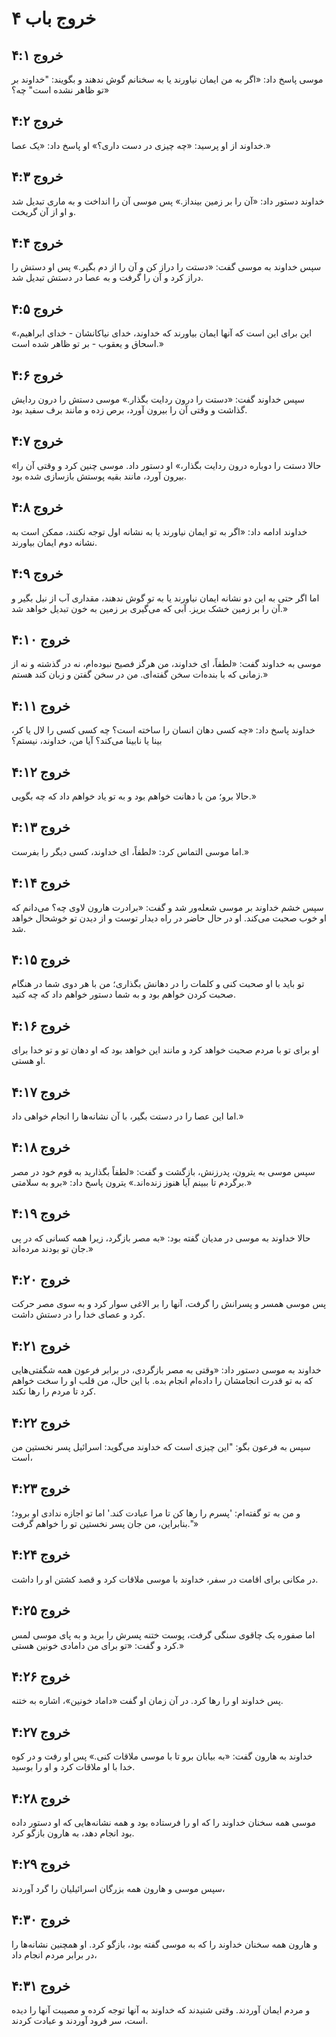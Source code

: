 # خروج باب ۴

## خروج ۴:۱

موسی پاسخ داد: «اگر به من ایمان نیاورند یا به سخنانم گوش ندهند و بگویند: "خداوند بر تو ظاهر نشده است" چه؟»

## خروج ۴:۲

خداوند از او پرسید: «چه چیزی در دست داری؟» او پاسخ داد: «یک عصا.»

## خروج ۴:۳

خداوند دستور داد: «آن را بر زمین بینداز.» پس موسی آن را انداخت و به ماری تبدیل شد و او از آن گریخت.

## خروج ۴:۴

سپس خداوند به موسی گفت: «دستت را دراز کن و آن را از دم بگیر.» پس او دستش را دراز کرد و آن را گرفت و به عصا در دستش تبدیل شد.

## خروج ۴:۵

«این برای این است که آنها ایمان بیاورند که خداوند، خدای نیاکانشان - خدای ابراهیم، اسحاق و یعقوب - بر تو ظاهر شده است.»

## خروج ۴:۶

سپس خداوند گفت: «دستت را درون ردایت بگذار.» موسی دستش را درون ردایش گذاشت و وقتی آن را بیرون آورد، برص زده و مانند برف سفید بود.

## خروج ۴:۷

«حالا دستت را دوباره درون ردایت بگذار،» او دستور داد. موسی چنین کرد و وقتی آن را بیرون آورد، مانند بقیه پوستش بازسازی شده بود.

## خروج ۴:۸

خداوند ادامه داد: «اگر به تو ایمان نیاورند یا به نشانه اول توجه نکنند، ممکن است به نشانه دوم ایمان بیاورند.

## خروج ۴:۹

اما اگر حتی به این دو نشانه ایمان نیاورند یا به تو گوش ندهند، مقداری آب از نیل بگیر و آن را بر زمین خشک بریز. آبی که می‌گیری بر زمین به خون تبدیل خواهد شد.»

## خروج ۴:۱۰

موسی به خداوند گفت: «لطفاً، ای خداوند، من هرگز فصیح نبوده‌ام، نه در گذشته و نه از زمانی که با بنده‌ات سخن گفته‌ای. من در سخن گفتن و زبان کند هستم.»

## خروج ۴:۱۱

خداوند پاسخ داد: «چه کسی دهان انسان را ساخته است؟ چه کسی کسی را لال یا کر، بینا یا نابینا می‌کند؟ آیا من، خداوند، نیستم؟

## خروج ۴:۱۲

حالا برو؛ من با دهانت خواهم بود و به تو یاد خواهم داد که چه بگویی.»

## خروج ۴:۱۳

اما موسی التماس کرد: «لطفاً، ای خداوند، کسی دیگر را بفرست.»

## خروج ۴:۱۴

سپس خشم خداوند بر موسی شعله‌ور شد و گفت: «برادرت هارون لاوی چه؟ می‌دانم که او خوب صحبت می‌کند. او در حال حاضر در راه دیدار توست و از دیدن تو خوشحال خواهد شد.

## خروج ۴:۱۵

تو باید با او صحبت کنی و کلمات را در دهانش بگذاری؛ من با هر دوی شما در هنگام صحبت کردن خواهم بود و به شما دستور خواهم داد که چه کنید.

## خروج ۴:۱۶

او برای تو با مردم صحبت خواهد کرد و مانند این خواهد بود که او دهان تو و تو خدا برای او هستی.

## خروج ۴:۱۷

اما این عصا را در دستت بگیر، با آن نشانه‌ها را انجام خواهی داد.»

## خروج ۴:۱۸

سپس موسی به یترون، پدرزنش، بازگشت و گفت: «لطفاً بگذارید به قوم خود در مصر برگردم تا ببینم آیا هنوز زنده‌اند.» یترون پاسخ داد: «برو به سلامتی.»

## خروج ۴:۱۹

حالا خداوند به موسی در مدیان گفته بود: «به مصر بازگرد، زیرا همه کسانی که در پی جان تو بودند مرده‌اند.»

## خروج ۴:۲۰

پس موسی همسر و پسرانش را گرفت، آنها را بر الاغی سوار کرد و به سوی مصر حرکت کرد و عصای خدا را در دستش داشت.

## خروج ۴:۲۱

خداوند به موسی دستور داد: «وقتی به مصر بازگردی، در برابر فرعون همه شگفتی‌هایی که به تو قدرت انجامشان را داده‌ام انجام بده. با این حال، من قلب او را سخت خواهم کرد تا مردم را رها نکند.

## خروج ۴:۲۲

سپس به فرعون بگو: "این چیزی است که خداوند می‌گوید: اسرائیل پسر نخستین من است،

## خروج ۴:۲۳

و من به تو گفته‌ام: 'پسرم را رها کن تا مرا عبادت کند.' اما تو اجازه ندادی او برود؛ بنابراین، من جان پسر نخستین تو را خواهم گرفت."»

## خروج ۴:۲۴

در مکانی برای اقامت در سفر، خداوند با موسی ملاقات کرد و قصد کشتن او را داشت.

## خروج ۴:۲۵

اما صفوره یک چاقوی سنگی گرفت، پوست ختنه پسرش را برید و به پای موسی لمس کرد و گفت: «تو برای من دامادی خونین هستی.»

## خروج ۴:۲۶

پس خداوند او را رها کرد. در آن زمان او گفت «داماد خونین»، اشاره به ختنه.

## خروج ۴:۲۷

خداوند به هارون گفت: «به بیابان برو تا با موسی ملاقات کنی.» پس او رفت و در کوه خدا با او ملاقات کرد و او را بوسید.

## خروج ۴:۲۸

موسی همه سخنان خداوند را که او را فرستاده بود و همه نشانه‌هایی که او دستور داده بود انجام دهد، به هارون بازگو کرد.

## خروج ۴:۲۹

سپس موسی و هارون همه بزرگان اسرائیلیان را گرد آوردند،

## خروج ۴:۳۰

و هارون همه سخنان خداوند را که به موسی گفته بود، بازگو کرد. او همچنین نشانه‌ها را در برابر مردم انجام داد،

## خروج ۴:۳۱

و مردم ایمان آوردند. وقتی شنیدند که خداوند به آنها توجه کرده و مصیبت آنها را دیده است، سر فرود آوردند و عبادت کردند.
